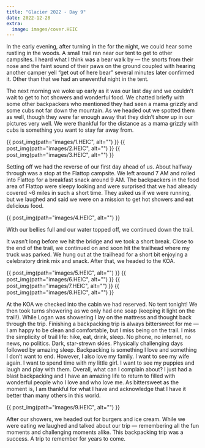 ```yaml
---
title: "Glacier 2022 - Day 9"
date: 2022-12-28
extra:
  image: images/cover.HEIC
---
```


In the early evening, after turning in the for the night, we could hear some rustling in the woods. A small trail ran near our tent to get to other campsites. I heard what I think was a bear walk by — the snorts from their nose and the faint sound of their paws on the ground coupled with hearing another camper yell “get out of here bear” several minutes later confirmed it. Other than that we had an uneventful night in the tent.

The next morning we woke up early as it was our last day and we couldn’t wait to get to hot showers and wonderful food. We chatted briefly with some other backpackers who mentioned they had seen a mama grizzly and some cubs not far down the mountain. As we headed out we spotted them as well, though they were far enough away that they didn’t show up in our pictures very well. We were thankful for the distance as a mama grizzly with cubs is something you want to stay far away from.

{{ post_img(path="images/1.HEIC", alt="") }}
{{ post_img(path="images/2.HEIC", alt="") }}
{{ post_img(path="images/3.HEIC", alt="") }}

Setting off we had the reverse of our first day ahead of us. About halfway through was a stop at the Flattop campsite. We left around 7 AM and rolled into Flattop for a breakfast snack around 9 AM. The backpackers in the food area of Flattop were sleepy looking and were surprised that we had already covered ~6 miles in such a short time. They asked us if we were running, but we laughed and said we were on a mission to get hot showers and eat delicious food.

{{ post_img(path="images/4.HEIC", alt="") }}

With our bellies full and our water topped off, we continued down the trail.

It wasn’t long before we hit the bridge and we took a short break. Close to the end of the trail, we continued on and soon hit the trailhead where my truck was parked. We hung out at the trailhead for a short bit enjoying a celebratory drink mix and snack. After that, we headed to the KOA.

{{ post_img(path="images/5.HEIC", alt="") }}
{{ post_img(path="images/6.HEIC", alt="") }}
{{ post_img(path="images/7.HEIC", alt="") }}
{{ post_img(path="images/8.HEIC", alt="") }}

At the KOA we checked into the cabin we had reserved. No tent tonight! We then took turns showering as we only had one soap (keeping it light on the trail!). While Logan was showering I lay on the mattress and thought back through the trip. Finishing a backpacking trip is always bittersweet for me — I am happy to be clean and comfortable, but I miss being on the trail. I miss the simplicity of trail life: hike, eat, drink, sleep. No phone, no internet, no news, no politics. Dark, star-strewn skies. Physically challenging days followed by amazing sleep. Backpacking is something I love and something I don’t want to end. However, I also love my family. I want to see my wife again. I want to spend time with my little girl. I want to see my puppies and laugh and play with them. Overall, what can I complain about? I just had a blast backpacking and I have an amazing life to return to filled with wonderful people who I love and who love me. As bittersweet as the moment is, I am thankful for what I have and acknowledge that I have it better than many others in this world.

{{ post_img(path="images/9.HEIC", alt="") }}

After our showers, we headed out for burgers and ice cream. While we were eating we laughed and talked about our trip — remembering all the fun moments and challenging moments alike. This backpacking trip was a success. A trip to remember for years to come.
